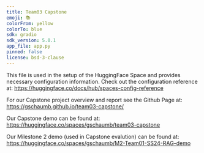 ```yaml
---
title: Team03 Capstone
emoji: 📚
colorFrom: yellow
colorTo: blue
sdk: gradio
sdk_version: 5.0.1
app_file: app.py
pinned: false
license: bsd-3-clause
---
```

This file is used in the setup of the HuggingFace Space and provides necessary configuration information.
Check out the configuration reference at: https://huggingface.co/docs/hub/spaces-config-reference

For our Capstone project overview and report see the Github Page at: https://gschaumb.github.io/team03-capstone/

Our Capstone demo can be found at: https://huggingface.co/spaces/gschaumb/team03-capstone

Our Milestone 2 demo (used in Capstone evalution) can be found at: https://huggingface.co/spaces/gschaumb/M2-Team01-SS24-RAG-demo
